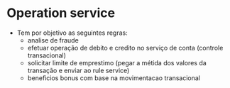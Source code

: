 # Operation service
- Tem por objetivo as seguintes regras:
  - analise de fraude
  - efetuar operação de debito e credito no serviço de conta (controle transacional)
  - solicitar limite de emprestimo (pegar a métida dos valores da transação e enviar ao rule service)
  - beneficios bonus com base na movimentacao transacional
